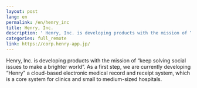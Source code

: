 ```yaml
---
layout: post
lang: en
permalink: /en/henry_inc
title: Henry, Inc.
description: ' Henry, Inc. is developing products with the mission of “keep solving social issues to make a brighter world”. As a first step, we are currently developing “Henry” a cloud-based electronic medical record and receipt system, which is a core system for clinics and small to medium-sized hospitals. '
categories: full_remote
link: https://corp.henry-app.jp/
---
```


<p>Henry, Inc. is developing products with the mission of “keep solving social issues to make a brighter world”. As a first step, we are currently developing “Henry” a cloud-based electronic medical record and receipt system, which is a core system for clinics and small to medium-sized hospitals.</p>
